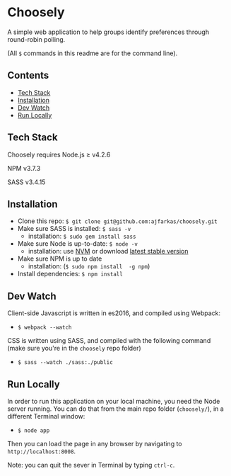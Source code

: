 # Choosely
A simple web application to help groups identify preferences through round-robin polling.

(All `$` commands in this readme are for the command line).

## Contents

  - [Tech Stack](#tech-stack)
  - [Installation](#installation)
  - [Dev Watch](#dev-watch)
  - [Run Locally](#run-locally)

## Tech Stack
Choosely requires Node.js ≥ v4.2.6

NPM v3.7.3

SASS v3.4.15

## Installation

  - Clone this repo: `$ git clone git@github.com:ajfarkas/choosely.git`
  - Make sure SASS is installed: `$ sass -v`
    - installation: `$ sudo gem install sass`
  - Make sure Node is up-to-date: `$ node -v`
    - installation: use [NVM](https://github.com/creationix/nvm) or download [latest stable version](https://nodejs.org/en/)
  - Make sure NPM is up to date
    - installation: (`$ sudo npm install  -g npm`)
  - Install dependencies: `$ npm install`

## Dev Watch
Client-side Javascript is written in es2016, and compiled using Webpack: 

  - `$ webpack --watch`

CSS is written using SASS, and compiled with the following command (make sure you're in the `choosely` repo folder)

  - `$ sass --watch ./sass:./public`

## Run Locally
In order to run this application on your local machine, you need the Node server running. You can do that from the main repo folder (`choosely/`), in a different Terminal window: 

  - `$ node app`

Then you can load the page in any browser by navigating to `http://localhost:8008`.

Note: you can quit the sever in Terminal by typing `ctrl-c`.
